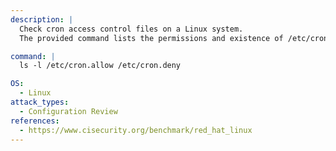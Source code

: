 ```yaml
---
description: |
  Check cron access control files on a Linux system.
  The provided command lists the permissions and existence of /etc/cron.allow and /etc/cron.deny, which control user access to cron jobs and aid in configuration review and security assessment.

command: |
  ls -l /etc/cron.allow /etc/cron.deny

OS:
  - Linux
attack_types:
  - Configuration Review
references:
  - https://www.cisecurity.org/benchmark/red_hat_linux
---
```

